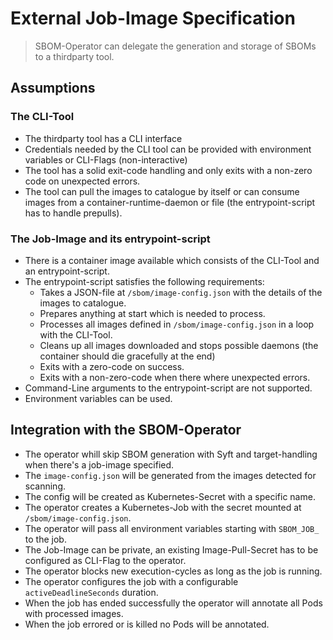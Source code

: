 
# External Job-Image Specification

> SBOM-Operator can delegate the generation and storage of SBOMs to a thirdparty tool.


## Assumptions

### The CLI-Tool

- The thirdparty tool has a CLI interface
- Credentials needed by the CLI tool can be provided with environment variables or CLI-Flags (non-interactive)
- The tool has a solid exit-code handling and only exits with a non-zero code on unexpected errors.
- The tool can pull the images to catalogue by itself or can consume images from a container-runtime-daemon or file (the entrypoint-script has to handle prepulls).

### The Job-Image and its entrypoint-script

- There is a container image available which consists of the CLI-Tool and an entrypoint-script.
- The entrypoint-script satisfies the following requirements:
    - Takes a JSON-file at `/sbom/image-config.json` with the details of the images to catalogue.
    - Prepares anything at start which is needed to process.
    - Processes all images defined in `/sbom/image-config.json` in a loop with the CLI-Tool.
    - Cleans up all images downloaded and stops possible daemons (the container should die gracefully at the end)
    - Exits with a zero-code on success.
    - Exits with a non-zero-code when there where unexpected errors.
- Command-Line arguments to the entrypoint-script are not supported.
- Environment variables can be used.

## Integration with the SBOM-Operator

- The operator whill skip SBOM generation with Syft and target-handling when there's a job-image specified.
- The `image-config.json` will be generated from the images detected for scanning.
- The config will be created as Kubernetes-Secret with a specific name.
- The operator creates a Kubernetes-Job with the secret mounted at `/sbom/image-config.json`.
- The operator will pass all environment variables starting with `SBOM_JOB_` to the job.
- The Job-Image can be private, an existing Image-Pull-Secret has to be configured as CLI-Flag to the operator.
- The operator blocks new execution-cycles as long as the job is running.
- The operator configures the job with a configurable `activeDeadlineSeconds` duration.
- When the job has ended successfully the operator will annotate all Pods with processed images.
- When the job errored or is killed no Pods will be annotated.
